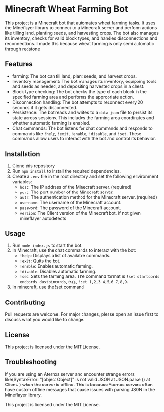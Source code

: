 # Minecraft Wheat Farming Bot

This project is a Minecraft bot that automates wheat farming tasks. It uses the Mineflayer library to connect to a Minecraft server and perform actions like tilling land, planting seeds, and harvesting crops. The bot also manages its inventory, checks for valid block types, and handles disconnections and reconnections.
I made this because wheat farming is only semi automatic through redstone

## Features

- farming: The bot can till land, plant seeds, and harvest crops.
- Inventory management: The bot manages its inventory, equipping tools and seeds as needed, and depositing harvested crops in a chest.
- Block type checking: The bot checks the type of each block in the specified farming area and performs the appropriate action.
- Disconnection handling: The bot attempts to reconnect every 20 seconds if it gets disconnected.
- Persistence: The bot reads and writes to a `data.json` file to persist its state across sessions. This includes the farming area coordinates and whether automatic farming is enabled.
- Chat commands: The bot listens for chat commands and responds to commands like `!help`, `!exit`, `!enable`, `!disable`, and `!set`. These commands allow users to interact with the bot and control its behavior.

## Installation

1. Clone this repository.
2. Run `npm install` to install the required dependencies.
3. Create a `.env` file in the root directory and set the following environment variables:
   - `host`: The IP address of the Minecraft server. (required)
   - `port`: The port number of the Minecraft server.
   - `auth`: The authentication method for the Minecraft server. (required)
   - `username`: The username of the Minecraft account.
   - `password`: The password of the Minecraft account.
   - `version`: The Client version of the Minecraft bot. if not given mineflayer autodetects

## Usage

1. Run `node index.js` to start the bot.
2. In Minecraft, use the chat commands to interact with the bot:
   - `!help`: Displays a list of available commands.
   - `!exit`: Quits the bot.
   - `!enable`: Enables automatic farming.
   - `!disable`: Disables automatic farming.
   - `!set`: Sets the farming area. The command format is `!set startcords endcords dustbincords`, e.g., `!set 1,2,3 4,5,6 7,8,9`.
3. In minecraft, use the !set command

## Contributing

Pull requests are welcome. For major changes, please open an issue first to discuss what you would like to change.

## License

This project is licensed under the MIT License.

## Troubleshooting

If you are using an Aternos server and encounter strange errors like(SyntaxError: "[object Object]" is not valid JSON
at JSON.parse (<anonymous>)
at Client.<anonymous> ) when the server is offline. This is because Aternos servers often have custom offline messages that cause issues with parsing JSON in the Mineflayer library.

This project is licensed under the MIT License.
